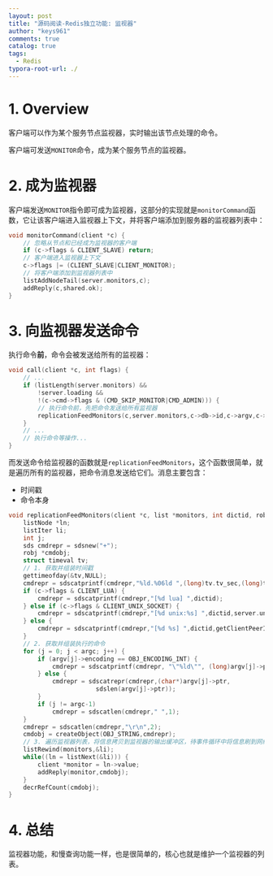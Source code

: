 ```yaml
---
layout: post
title: "源码阅读-Redis独立功能: 监视器"
author: "keys961"
comments: true
catalog: true
tags:
  - Redis
typora-root-url: ./
---
```


# 1. Overview

客户端可以作为某个服务节点监视器，实时输出该节点处理的命令。

客户端可发送`MONITOR`命令，成为某个服务节点的监视器。

# 2. 成为监视器

客户端发送`MONITOR`指令即可成为监视器，这部分的实现就是`monitorCommand`函数，它让该客户端进入监视器上下文，并将客户端添加到服务器的监视器列表中：

```C
void monitorCommand(client *c) {
    // 忽略从节点和已经成为监视器的客户端
    if (c->flags & CLIENT_SLAVE) return;
    // 客户端进入监视器上下文
    c->flags |= (CLIENT_SLAVE|CLIENT_MONITOR);
    // 将客户端添加到监视器列表中
    listAddNodeTail(server.monitors,c);
    addReply(c,shared.ok);
}
```

# 3. 向监视器发送命令

执行命令**前**，命令会被发送给所有的监视器：

```C
void call(client *c, int flags) {
 	// ...
    if (listLength(server.monitors) &&
        !server.loading &&
        !(c->cmd->flags & (CMD_SKIP_MONITOR|CMD_ADMIN))) {
        // 执行命令前，先把命令发送给所有监视器
        replicationFeedMonitors(c,server.monitors,c->db->id,c->argv,c->argc);
    }
    // ...
    // 执行命令等操作...
}
```

而发送命令给监视器的函数就是`replicationFeedMonitors`，这个函数很简单，就是遍历所有的监视器，把命令消息发送给它们。消息主要包含：

- 时间戳
- 命令本身

```C
void replicationFeedMonitors(client *c, list *monitors, int dictid, robj **argv, int argc) {
    listNode *ln;
    listIter li;
    int j;
    sds cmdrepr = sdsnew("+");
    robj *cmdobj;
    struct timeval tv;
	// 1. 获取并组装时间戳
    gettimeofday(&tv,NULL);
    cmdrepr = sdscatprintf(cmdrepr,"%ld.%06ld ",(long)tv.tv_sec,(long)tv.tv_usec);
    if (c->flags & CLIENT_LUA) {
        cmdrepr = sdscatprintf(cmdrepr,"[%d lua] ",dictid);
    } else if (c->flags & CLIENT_UNIX_SOCKET) {
        cmdrepr = sdscatprintf(cmdrepr,"[%d unix:%s] ",dictid,server.unixsocket);
    } else {
        cmdrepr = sdscatprintf(cmdrepr,"[%d %s] ",dictid,getClientPeerId(c));
    }
    // 2. 获取并组装执行的命令
    for (j = 0; j < argc; j++) {
        if (argv[j]->encoding == OBJ_ENCODING_INT) {
            cmdrepr = sdscatprintf(cmdrepr, "\"%ld\"", (long)argv[j]->ptr);
        } else {
            cmdrepr = sdscatrepr(cmdrepr,(char*)argv[j]->ptr,
                        sdslen(argv[j]->ptr));
        }
        if (j != argc-1)
            cmdrepr = sdscatlen(cmdrepr," ",1);
    }
    cmdrepr = sdscatlen(cmdrepr,"\r\n",2);
    cmdobj = createObject(OBJ_STRING,cmdrepr);
	// 3. 遍历监视器列表，将信息拷贝到监视器的输出缓冲区，待事件循环中将信息刷到网络
    listRewind(monitors,&li);
    while((ln = listNext(&li))) {
        client *monitor = ln->value;
        addReply(monitor,cmdobj);
    }
    decrRefCount(cmdobj);
}
```

# 4. 总结

监视器功能，和慢查询功能一样，也是很简单的，核心也就是维护一个监视器的列表。